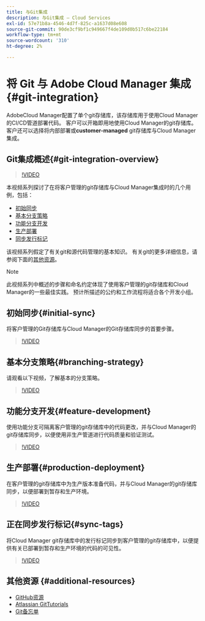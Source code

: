 ```yaml
---
title: 与Git集成
description: 与Git集成 — Cloud Services
exl-id: 57e71b8a-4546-4d7f-825c-a1637d08e608
source-git-commit: 90de3cf9bf1c949667f4de109d0b517c6be22184
workflow-type: tm+mt
source-wordcount: '310'
ht-degree: 2%

---
```


# 将 Git 与 Adobe Cloud Manager 集成 {#git-integration}

AdobeCloud Manager配置了单个git存储库，该存储库用于使用Cloud Manager的CI/CD管道部署代码。 客户可以开箱即用地使用Cloud Manager的git存储库。 客户还可以选择将内部部署或&#x200B;**customer-managed** git存储库与Cloud Manager集成。

## Git集成概述{#git-integration-overview}

>[!VIDEO](https://video.tv.adobe.com/v/28710/)

本视频系列探讨了在将客户管理的git存储库与Cloud Manager集成时的几个用例，包括：

* [初始同步](#initial-sync)
* [基本分支策略](#branching-strategy)
* [功能分支开发](#feature-development)
* [生产部署](#production-deployment)
* [同步发行标记](#sync-tags)

该视频系列假定了有关git和源代码管理的基本知识。 有关git的更多详细信息，请参阅下面的[其他资源](#additional-resources)。

>[!NOTE]
>
>此视频系列中概述的步骤和命名约定体现了使用客户管理的git存储库和Cloud Manager的一些最佳实践。 预计所描述的公约和工作流程将适合各个开发小组。

## 初始同步{#initial-sync}

将客户管理的Git存储库与Cloud Manager的Git存储库同步的首要步骤。

>[!VIDEO](https://video.tv.adobe.com/v/28711/?quality=12)

## 基本分支策略{#branching-strategy}

请观看以下视频，了解基本的分支策略。

>[!VIDEO](https://video.tv.adobe.com/v/28712/?quality=12)

## 功能分支开发{#feature-development}

使用功能分支可隔离客户管理的git存储库中的代码更改，并与Cloud Manager的git存储库同步，以便使用非生产管道进行代码质量和验证测试。

>[!VIDEO](https://video.tv.adobe.com/v/28723/?quality=12)

## 生产部署{#production-deployment}

在客户管理的git存储库中为生产版本准备代码，并与Cloud Manager的git存储库同步，以便部署到暂存和生产环境。

>[!VIDEO](https://video.tv.adobe.com/v/28724/?quality=12)

## 正在同步发行标记{#sync-tags}

将Cloud Manager git存储库中的发行标记同步到客户管理的git存储库中，以便提供有关已部署到暂存和生产环境的代码的可见性。

>[!VIDEO](https://video.tv.adobe.com/v/28725/?quality=12)

## 其他资源 {#additional-resources}

* [GitHub资源](https://try.github.io)
* [Atlassian GitTutorials](https://www.atlassian.com/git/tutorials/what-is-version-control)
* [Git备忘单](https://education.github.com/git-cheat-sheet-education.pdf)

